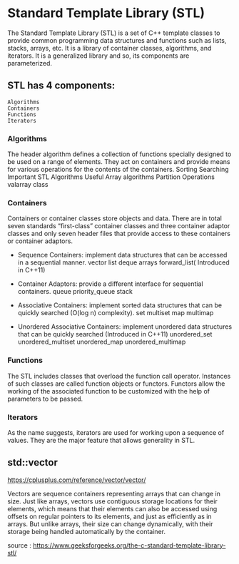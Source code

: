 # Standard Template Library (STL)

The Standard Template Library (STL) is a set of C++ template classes to provide common programming data structures and functions such as lists, stacks, arrays, etc. 
It is a library of container classes, algorithms, and iterators. 
It is a generalized library and so, its components are parameterized. 

## STL has 4 components:

	Algorithms
	Containers
	Functions
	Iterators

### Algorithms

The header algorithm defines a collection of functions specially designed to be used on a range of elements. 
They act on containers and provide means for various operations for the contents of the containers.
	Sorting
	Searching
	Important STL Algorithms
	Useful Array algorithms
	Partition Operations
	valarray class

### Containers

Containers or container classes store objects and data. 
There are in total seven standards “first-class” container classes and three container adaptor classes and only seven header files that provide access to these containers or container adaptors.

* Sequence Containers: implement data structures that can be accessed in a sequential manner.
		vector
		list
		deque
		arrays
		forward_list( Introduced in C++11)

* Container Adaptors: provide a different interface for sequential containers.
		queue
		priority_queue
		stack

* Associative Containers: implement sorted data structures that can be quickly searched (O(log n) complexity).
		set
		multiset
		map
		multimap

* Unordered Associative Containers: implement unordered data structures that can be quickly searched (Introduced in C++11)
		unordered_set 
		unordered_multiset
		unordered_map
		unordered_multimap

### Functions

The STL includes classes that overload the function call operator. Instances of such classes are called function objects or functors. Functors allow the working of the associated function to be customized with the help of parameters to be passed.

### Iterators

As the name suggests, iterators are used for working upon a sequence of values. They are the major feature that allows generality in STL.


## std::vector

https://cplusplus.com/reference/vector/vector/

Vectors are sequence containers representing arrays that can change in size.
Just like arrays, vectors use contiguous storage locations for their elements, which means that their elements can also be accessed using offsets on regular pointers to its elements, and just as efficiently as in arrays. 
But unlike arrays, their size can change dynamically, with their storage being handled automatically by the container.


source : https://www.geeksforgeeks.org/the-c-standard-template-library-stl/

